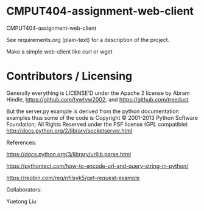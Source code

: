 CMPUT404-assignment-web-client
==============================

CMPUT404-assignment-web-client

See requirements.org (plain-text) for a description of the project.

Make a simple web-client like curl or wget

Contributors / Licensing
========================

Generally everything is LICENSE'D under the Apache 2 license by Abram Hindle, 
https://github.com/tywtyw2002, and https://github.com/treedust

But the server.py example is derived from the python documentation
examples thus some of the code is Copyright © 2001-2013 Python
Software Foundation; All Rights Reserved under the PSF license (GPL
compatible) http://docs.python.org/2/library/socketserver.html

References:

https://docs.python.org/3/library/urllib.parse.html

https://pythontect.com/how-to-encode-url-and-query-string-in-python/


https://reqbin.com/req/nfilsyk5/get-request-example


Collaborators:

Yuetong Liu


